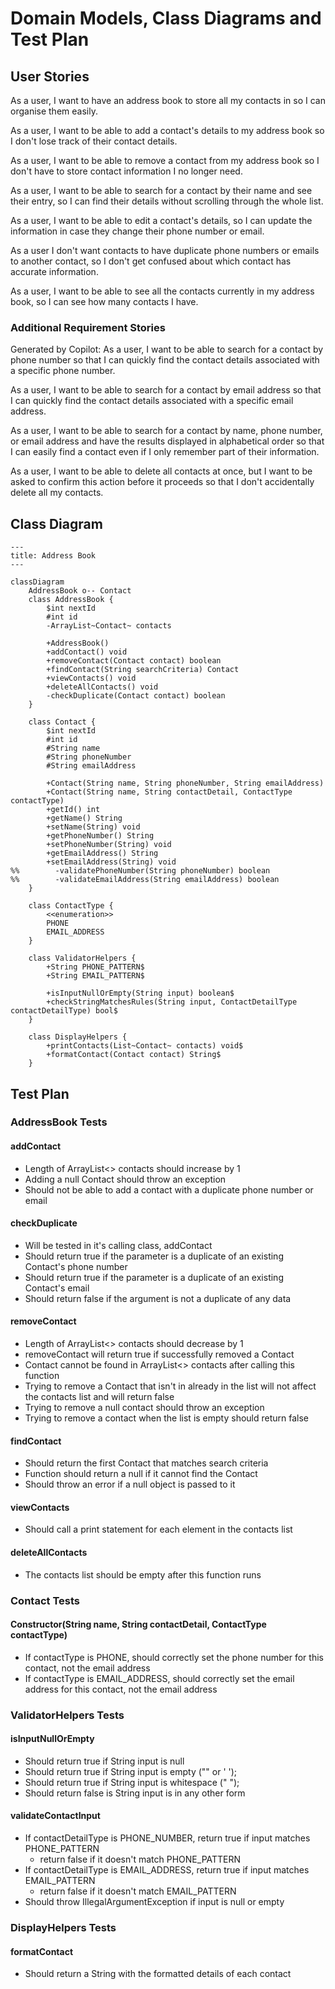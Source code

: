 # Domain Models, Class Diagrams and Test Plan

## User Stories

As a user, I want to have an address book to store all my contacts in so I can organise them easily.

As a user, I want to be able to add a contact's details to my address book so I don't lose track of their contact details.

As a user, I want to be able to remove a contact from my address book so I don't have to store contact information I no longer need.

As a user, I want to be able to search for a contact by their name and see their entry, so I can find their details without scrolling through the whole list.

As a user, I want to be able to edit a contact's details, so I can update the information in case they change their phone number or email.

As a user I don't want contacts to have duplicate phone numbers or emails to another contact, so I don't get confused about which contact has accurate information.

As a user, I want to be able to see all the contacts currently in my address book, so I can see how many contacts I have.

### Additional Requirement Stories

Generated by Copilot:
As a user, I want to be able to search for a contact by phone number so that I can quickly find the contact details associated with a specific phone number.

As a user, I want to be able to search for a contact by email address so that I can quickly find the contact details associated with a specific email address.

As a user, I want to be able to search for a contact by name, phone number, or email address and have the results displayed in alphabetical order so that I can easily find a contact even if I only remember part of their information.

As a user, I want to be able to delete all contacts at once, but I want to be asked to confirm this action before it proceeds so that I don't accidentally delete all my contacts.

## Class Diagram

```mermaid
---
title: Address Book
---

classDiagram
    AddressBook o-- Contact
    class AddressBook {
        $int nextId
        #int id
        -ArrayList~Contact~ contacts
        
        +AddressBook()
        +addContact() void
        +removeContact(Contact contact) boolean
        +findContact(String searchCriteria) Contact
        +viewContacts() void
        +deleteAllContacts() void
        -checkDuplicate(Contact contact) boolean
    }
    
    class Contact {
        $int nextId
        #int id
        #String name
        #String phoneNumber
        #String emailAddress
        
        +Contact(String name, String phoneNumber, String emailAddress)
        +Contact(String name, String contactDetail, ContactType contactType)
        +getId() int
        +getName() String
        +setName(String) void
        +getPhoneNumber() String
        +setPhoneNumber(String) void
        +getEmailAddress() String
        +setEmailAddress(String) void
%%        -validatePhoneNumber(String phoneNumber) boolean
%%        -validateEmailAddress(String emailAddress) boolean
    }
    
    class ContactType {
        <<enumeration>>
        PHONE
        EMAIL_ADDRESS
    }
    
    class ValidatorHelpers {
        +String PHONE_PATTERN$
        +String EMAIL_PATTERN$
        
        +isInputNullOrEmpty(String input) boolean$
        +checkStringMatchesRules(String input, ContactDetailType contactDetailType) bool$
    }
    
    class DisplayHelpers {
        +printContacts(List~Contact~ contacts) void$
        +formatContact(Contact contact) String$
    }
```

## Test Plan

### AddressBook Tests

#### addContact
* Length of ArrayList<> contacts should increase by 1
* Adding a null Contact should throw an exception
* Should not be able to add a contact with a duplicate phone number or email

#### checkDuplicate
+ Will be tested in it's calling class, addContact
+ Should return true if the parameter is a duplicate of an existing Contact's phone number
+ Should return true if the parameter is a duplicate of an existing Contact's email
+ Should return false if the argument is not a duplicate of any data

#### removeContact

+ Length of ArrayList<> contacts should decrease by 1
+ removeContact will return true if successfully removed a Contact
+ Contact cannot be found in ArrayList<> contacts after calling this function
+ Trying to remove a Contact that isn't in already in the list will not affect the contacts list and will return false
+ Trying to remove a null contact should throw an exception
+ Trying to remove a contact when the list is empty should return false

#### findContact

+ Should return the first Contact that matches search criteria
+ Function should return a null if it cannot find the Contact
+ Should throw an error if a null object is passed to it

#### viewContacts

+ Should call a print statement for each element in the contacts list

#### deleteAllContacts

+ The contacts list should be empty after this function runs

### Contact Tests

#### Constructor(String name, String contactDetail, ContactType contactType)

+ If contactType is PHONE, should correctly set the phone number for this contact, not the email address
+ If contactType is EMAIL_ADDRESS, should correctly set the email address for this contact, not the email address

### ValidatorHelpers Tests

#### isInputNullOrEmpty

+ Should return true if String input is null
+ Should return true if String input is empty ("" or ' ');
+ Should return true if String input is whitespace (" ");
+ Should return false is String input is in any other form

#### validateContactInput

+ If contactDetailType is PHONE_NUMBER, return true if input matches PHONE_PATTERN
  + return false if it doesn't match PHONE_PATTERN
+ If contactDetailType is EMAIL_ADDRESS, return true if input matches EMAIL_PATTERN
  + return false if it doesn't match EMAIL_PATTERN
+ Should throw IllegalArgumentException if input is null or empty

### DisplayHelpers Tests

#### formatContact

+ Should return a String with the formatted details of each contact

